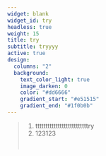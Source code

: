 ```yaml
---
widget: blank
widget_id: try
headless: true
weight: 15
title: try
subtitle: tryyyy
active: true
design:
  columns: "2"
  background:
    text_color_light: true
    image_darken: 0
    color: "#dd6666"
    gradient_start: "#e51515"
    gradient_end: "#1f0b0b"
---
```

> 1. t﻿tttttttttttttttttttttttttry
> 2. 1﻿23123
>
> ```
>
> ```
>
> ![]()